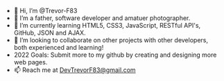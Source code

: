 - 👋 Hi, I’m @Trevor-F83
- 👀 I’m a father, software developer and amatuer photographer.
- 🌱 I’m currently learning HTML5, CSS3, JavaScript, RESTful API's, GitHub, JSON and AJAX.
- 💞️ I’m looking to collaborate on other projects with other developers, both experienced and learning!
- 2022 Goals: Submit more to my github by creating and designing more web pages.
- 📫 Reach me at DevTrevorF83@gmail.com

<!---
Trevor-F83/Trevor-F83 is a ✨ special ✨ repository because its `README.md` (this file) appears on your GitHub profile.
You can click the Preview link to take a look at your changes.
--->
